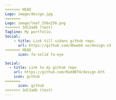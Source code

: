 ```yaml
---
<<<<<<< HEAD
Logo: image/design.jpg
=======
Logo: image/leaf_256x256.png
>>>>>>> 3d13adb (test)
Tagline: My portfolio.
Social:
    - title: Link till sidans github repo.
      url: https://github.com/dbwebb-se/design-v3
<<<<<<< HEAD
      icon: fa-solid fa-eye

Social:
  - title: Link to my github repo
    url: https://github.com/RoddBTH/design-bth
    icon: github
=======
      icon: github
>>>>>>> 3d13adb (test)
---
```

